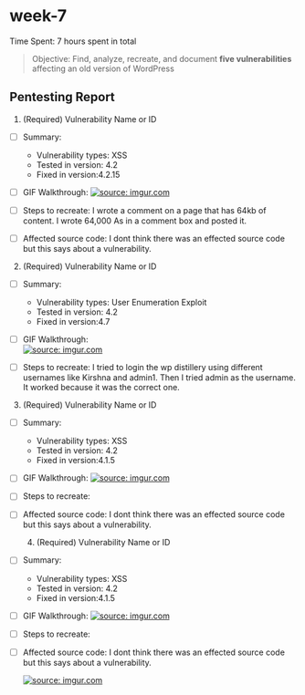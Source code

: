 # week-7

Time Spent: 7 hours spent in total

> Objective: Find, analyze, recreate, and document **five vulnerabilities** affecting an old version of WordPress

## Pentesting Report

1. (Required) Vulnerability Name or ID
  - [ ] Summary: 
    - Vulnerability types: XSS
    - Tested in version: 4.2
    - Fixed in version:4.2.15 
     
  - [ ] GIF Walkthrough:  <a href="https://imgur.com/bbqmO2N"><img src="https://i.imgur.com/bbqmO2N.gif" title="source: imgur.com" /></a>
  - [ ] Steps to recreate: I wrote a comment on a page that has 64kb of content.  I wrote 64,000 As in a comment box and posted it. 
 
  - [ ] Affected source code: I dont think there was an effected source code but this says about a vulnerability.
  
  2. (Required) Vulnerability Name or ID
  - [ ] Summary: 
    - Vulnerability types: User Enumeration Exploit
    - Tested in version: 4.2
    - Fixed in version:4.7
     
  - [ ] GIF Walkthrough:  
  <a href="https://imgur.com/w8GCqm9"><img src="https://i.imgur.com/w8GCqm9.gif" title="source: imgur.com" /></a>

  - [ ] Steps to recreate:  I tried to login the wp distillery using different usernames like Kirshna and admin1. Then I tried admin as the username. It worked because it was the correct one.
 
 
  3. (Required) Vulnerability Name or ID
  - [ ] Summary: 
    - Vulnerability types: XSS
    - Tested in version: 4.2
    - Fixed in version:4.1.5
     
  - [ ] GIF Walkthrough:   <a href="https://imgur.com/RRTkK6V"><img src="https://i.imgur.com/RRTkK6V.gif" title="source: imgur.com" /></a>
  
  - [ ] Steps to recreate:
  - [ ] Affected source code: I dont think there was an effected source code but this says about a vulnerability.
  
  
    4. (Required) Vulnerability Name or ID
  - [ ] Summary: 
    - Vulnerability types: XSS
    - Tested in version: 4.2
    - Fixed in version:4.1.5
     
  - [ ] GIF Walkthrough:  <a href="https://imgur.com/Fiwtvn5"><img src="https://i.imgur.com/Fiwtvn5.gif" title="source: imgur.com" /></a>
   
  - [ ] Steps to recreate:
  - [ ] Affected source code: I dont think there was an effected source code but this says about a vulnerability.
    
    
    
    
  
    
    <a href="https://imgur.com/3q2eYPm"><img src="https://i.imgur.com/3q2eYPm.gif" title="source: imgur.com" /></a>
    
    
    
    
    
   
